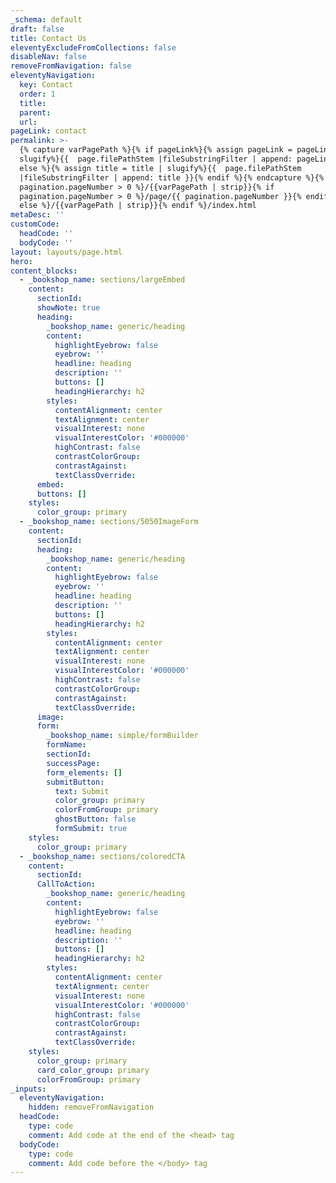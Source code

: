 ```yaml
---
_schema: default
draft: false
title: Contact Us
eleventyExcludeFromCollections: false
disableNav: false
removeFromNavigation: false
eleventyNavigation:
  key: Contact
  order: 1
  title:
  parent:
  url:
pageLink: contact
permalink: >-
  {% capture varPagePath %}{% if pageLink%}{% assign pageLink = pageLink |
  slugify%}{{  page.filePathStem |fileSubstringFilter | append: pageLink }}{%
  else %}{% assign title = title | slugify%}{{  page.filePathStem
  |fileSubstringFilter | append: title }}{% endif %}{% endcapture %}{% if
  pagination.pageNumber > 0 %}/{{varPagePath | strip}}{% if
  pagination.pageNumber > 0 %}/page/{{ pagination.pageNumber }}{% endif %}{%
  else %}/{{varPagePath | strip}}{% endif %}/index.html
metaDesc: ''
customCode:
  headCode: ''
  bodyCode: ''
layout: layouts/page.html
hero:
content_blocks:
  - _bookshop_name: sections/largeEmbed
    content:
      sectionId:
      showNote: true
      heading:
        _bookshop_name: generic/heading
        content:
          highlightEyebrow: false
          eyebrow: ''
          headline: heading
          description: ''
          buttons: []
          headingHierarchy: h2
        styles:
          contentAlignment: center
          textAlignment: center
          visualInterest: none
          visualInterestColor: '#000000'
          highContrast: false
          contrastColorGroup:
          contrastAgainst:
          textClassOverride:
      embed:
      buttons: []
    styles:
      color_group: primary
  - _bookshop_name: sections/5050ImageForm
    content:
      sectionId:
      heading:
        _bookshop_name: generic/heading
        content:
          highlightEyebrow: false
          eyebrow: ''
          headline: heading
          description: ''
          buttons: []
          headingHierarchy: h2
        styles:
          contentAlignment: center
          textAlignment: center
          visualInterest: none
          visualInterestColor: '#000000'
          highContrast: false
          contrastColorGroup:
          contrastAgainst:
          textClassOverride:
      image:
      form:
        _bookshop_name: simple/formBuilder
        formName:
        sectionId:
        successPage:
        form_elements: []
        submitButton:
          text: Submit
          color_group: primary
          colorFromGroup: primary
          ghostButton: false
          formSubmit: true
    styles:
      color_group: primary
  - _bookshop_name: sections/coloredCTA
    content:
      sectionId:
      CallToAction:
        _bookshop_name: generic/heading
        content:
          highlightEyebrow: false
          eyebrow: ''
          headline: heading
          description: ''
          buttons: []
          headingHierarchy: h2
        styles:
          contentAlignment: center
          textAlignment: center
          visualInterest: none
          visualInterestColor: '#000000'
          highContrast: false
          contrastColorGroup:
          contrastAgainst:
          textClassOverride:
    styles:
      color_group: primary
      card_color_group: primary
      colorFromGroup: primary
_inputs:
  eleventyNavigation:
    hidden: removeFromNavigation
  headCode:
    type: code
    comment: Add code at the end of the <head> tag
  bodyCode:
    type: code
    comment: Add code before the </body> tag
---
```

